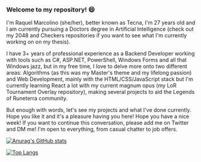 ### Welcome to my repository! 😄

I'm Raquel Marcolino (she/her), better known as Tecna, I'm 27 years old and I am currently pursuing a Doctors degree in Artificial Intelligence (check out my 2048 and Checkers repositories if you want to see what I'm currently working on on my thesis).

I have 3+ years of professional experience as a Backend Developer working with tools such as C#, ASP.NET, PowerShell, Windows Forms and all that Windows jazz, but in my free time, I love to delve more onto two different areas: Algorithms (as this was my Master's theme and my lifelong passion) and Web Development, mainly with the HTML/CSS/JavaScript stack but I'm currently learning React a lot with my current magnum opus (my LoR Tournament Overlay repository), making several projects to aid the Legends of Runeterra community.

But enough with words, let's see my projects and what I've done currently. Hope you like it and it's a pleasure having you here! Hope you have a nice week! If you want to continue this conversation, please add me on Twitter and DM me! I'm open to everything, from casual chatter to job offers.

[![Anurag's GitHub stats](https://github-readme-stats.vercel.app/api?username=xTecna&theme=dark&show_icons=true)](https://github.com/anuraghazra/github-readme-stats)

[![Top Langs](https://github-readme-stats.vercel.app/api/top-langs/?username=xTecna&hide=tex&layout=compact)](https://github.com/anuraghazra/github-readme-stats)


<!--
**xTecna/xTecna** is a ✨ _special_ ✨ repository because its `README.md` (this file) appears on your GitHub profile.

Here are some ideas to get you started:

- 🔭 I’m currently working on ...
- 🌱 I’m currently learning ...
- 👯 I’m looking to collaborate on ...
- 🤔 I’m looking for help with ...
- 💬 Ask me about ...
- 📫 How to reach me: ...
- 😄 Pronouns: ...
- ⚡ Fun fact: ...
-->
